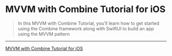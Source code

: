 # MVVM with Combine Tutorial for iOS

> In this MVVM with Combine Tutorial, you’ll learn how to get started using the Combine framework along with SwiftUI to build an app using the MVVM pattern

---

[MVVM with Combine Tutorial for iOS](https://www.raywenderlich.com/4161005-mvvm-with-combine-tutorial-for-ios)
